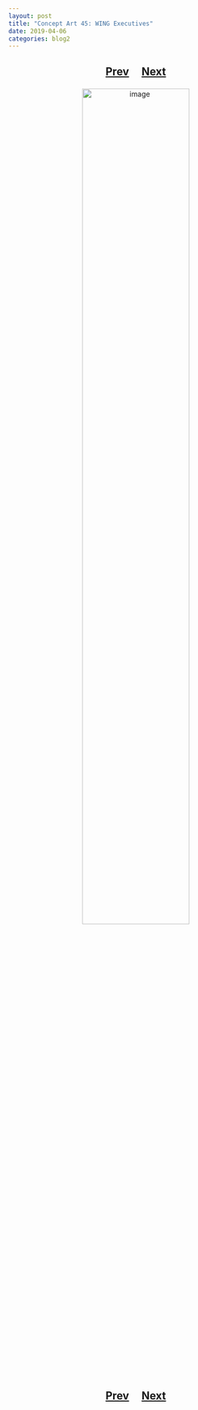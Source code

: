 ```yaml
---
layout: post
title: "Concept Art 45: WING Executives"
date: 2019-04-06
categories: blog2
---
```


<h2>
  <p style="text-align:center;">
    <a href="/wingsofthechorus/archive/2019/04/03/conceptart44">Prev</a>
    &nbsp;&nbsp;&nbsp;
    <a href="/wingsofthechorus/archive/">Next</a>
  </p>
</h2>

<p style="text-align:center;">
  <img src="/wingsofthechorus/images/conceptart/ca45.png" width="65%" alt="image"/>
</p>

<h2>
  <p style="text-align:center;">
    <a href="/wingsofthechorus/archive/2019/04/03/conceptart44">Prev</a>
    &nbsp;&nbsp;&nbsp;
    <a href="/wingsofthechorus/archive/">Next</a>
  </p>
</h2>
